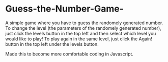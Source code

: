 # Guess-the-Number-Game-

A simple game where you have to guess the randomely generated number.
To change the level (the parameters of the randomely generated number), just click the levels button in the top left and then select which level you would like to play!
To play again in the same level, just click the Again! button in the top left under the levels button.

Made this to become more comfortable coding in Javascript.


